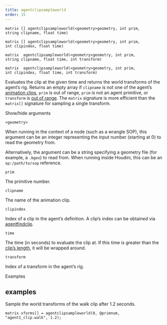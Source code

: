 ```yaml
---
title: agentclipsampleworld
order: 15
---
```

`matrix [] agentclipsampleworld(<geometry>geometry, int prim, string clipname, float time)`

`matrix [] agentclipsampleworld(<geometry>geometry, int prim, int clipindex, float time)`

`matrix  agentclipsampleworld(<geometry>geometry, int prim, string clipname, float time, int transform)`

`matrix  agentclipsampleworld(<geometry>geometry, int prim, int clipindex, float time, int transform)`

Evaluates the clip at the given time and returns the world transforms of the agent’s rig.
Returns an empty array if `clipname` is not one of the agent’s [animation clips](agentclipcatalog.html "Returns all of the animation clips that have been loaded for an agent primitive."), `prim` is out of range, `prim` is not an agent primitive, or `transform` is [out of range](agenttransformcount.html "Returns the number of transforms in an agent primitive’s rig.").
The `matrix` signature is more efficient than the `matrix[]` signature for sampling a single transform.

Show/hide arguments

`<geometry>`

When running in the context of a node (such as a wrangle SOP), this argument can be an integer representing the input number (starting at 0) to read the geometry from.

Alternatively, the argument can be a string specifying a geometry file (for example, a `.bgeo`) to read from. When running inside Houdini, this can be an `op:/path/to/sop` reference.

`prim`

The primitive number.

`clipname`

The name of the animation clip.

`clipindex`

Index of a clip in the agent’s definition.
A clip’s index can be obtained via [agentfindclip](agentfindclip.html "Finds the index of a clip in an agent’s definition.").

`time`

The time (in seconds) to evaluate the clip at. If this time is greater than the [clip’s length](agentcliplength.html "Returns the length (in seconds) of an agent’s animation clip."), it will be wrapped around.

`transform`

Index of a transform in the agent’s rig.

Examples

## examples

Sample the world transforms of the walk clip after 1.2 seconds.

```vex
matrix xforms[] = agentclipsampleworld(0, @primnum, "agent1_clip.walk", 1.2);

```

